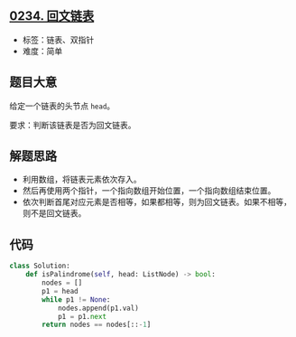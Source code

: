 ## [0234. 回文链表](https://leetcode-cn.com/problems/palindrome-linked-list/)

- 标签：链表、双指针
- 难度：简单

## 题目大意

给定一个链表的头节点 `head`。

要求：判断该链表是否为回文链表。

## 解题思路

- 利用数组，将链表元素依次存入。
- 然后再使用两个指针，一个指向数组开始位置，一个指向数组结束位置。
- 依次判断首尾对应元素是否相等，如果都相等，则为回文链表。如果不相等，则不是回文链表。

## 代码

```Python
class Solution:
    def isPalindrome(self, head: ListNode) -> bool:
        nodes = []
        p1 = head
        while p1 != None:
            nodes.append(p1.val)
            p1 = p1.next
        return nodes == nodes[::-1]
```

